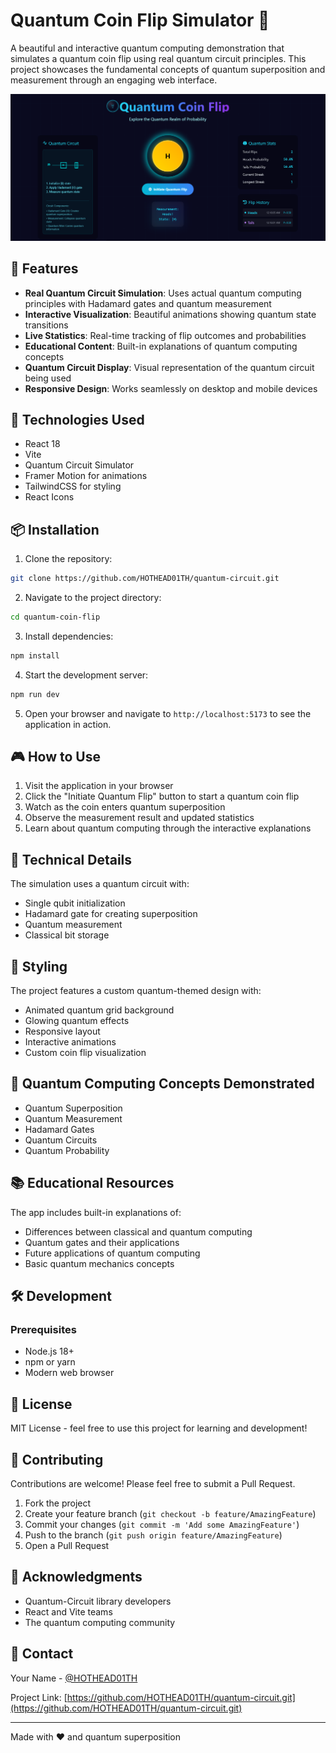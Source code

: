 # Quantum Coin Flip Simulator 🎲

A beautiful and interactive quantum computing demonstration that simulates a quantum coin flip using real quantum circuit principles. This project showcases the fundamental concepts of quantum superposition and measurement through an engaging web interface.

![Quantum Coin Flip](/public/demo.png)

## 🌟 Features

- **Real Quantum Circuit Simulation**: Uses actual quantum computing principles with Hadamard gates and quantum measurement
- **Interactive Visualization**: Beautiful animations showing quantum state transitions
- **Live Statistics**: Real-time tracking of flip outcomes and probabilities
- **Educational Content**: Built-in explanations of quantum computing concepts
- **Quantum Circuit Display**: Visual representation of the quantum circuit being used
- **Responsive Design**: Works seamlessly on desktop and mobile devices

## 🚀 Technologies Used

- React 18
- Vite
- Quantum Circuit Simulator
- Framer Motion for animations
- TailwindCSS for styling
- React Icons

## 📦 Installation

1. Clone the repository:
```bash
git clone https://github.com/HOTHEAD01TH/quantum-circuit.git
```

2. Navigate to the project directory:
```bash
cd quantum-coin-flip
```

3. Install dependencies:
```bash
npm install
```

4. Start the development server:
```bash
npm run dev
```

5. Open your browser and navigate to `http://localhost:5173` to see the application in action.

## 🎮 How to Use

1. Visit the application in your browser
2. Click the "Initiate Quantum Flip" button to start a quantum coin flip
3. Watch as the coin enters quantum superposition
4. Observe the measurement result and updated statistics
5. Learn about quantum computing through the interactive explanations

## 🔬 Technical Details

The simulation uses a quantum circuit with:
- Single qubit initialization
- Hadamard gate for creating superposition
- Quantum measurement
- Classical bit storage

## 🎨 Styling

The project features a custom quantum-themed design with:
- Animated quantum grid background
- Glowing quantum effects
- Responsive layout
- Interactive animations
- Custom coin flip visualization

## 🧪 Quantum Computing Concepts Demonstrated

- Quantum Superposition
- Quantum Measurement
- Hadamard Gates
- Quantum Circuits
- Quantum Probability

## 📚 Educational Resources

The app includes built-in explanations of:
- Differences between classical and quantum computing
- Quantum gates and their applications
- Future applications of quantum computing
- Basic quantum mechanics concepts

## 🛠️ Development

### Prerequisites
- Node.js 18+
- npm or yarn
- Modern web browser


## 📝 License

MIT License - feel free to use this project for learning and development!

## 🤝 Contributing

Contributions are welcome! Please feel free to submit a Pull Request.

1. Fork the project
2. Create your feature branch (`git checkout -b feature/AmazingFeature`)
3. Commit your changes (`git commit -m 'Add some AmazingFeature'`)
4. Push to the branch (`git push origin feature/AmazingFeature`)
5. Open a Pull Request

## 🙏 Acknowledgments

- Quantum-Circuit library developers
- React and Vite teams
- The quantum computing community

## 📧 Contact

Your Name - [@HOTHEAD01TH](https://twitter.com/HOTHEAD01TH)

Project Link: [https://github.com/HOTHEAD01TH/quantum-circuit.git](https://github.com/HOTHEAD01TH/quantum-circuit.git)

---

Made with ❤️ and quantum superposition